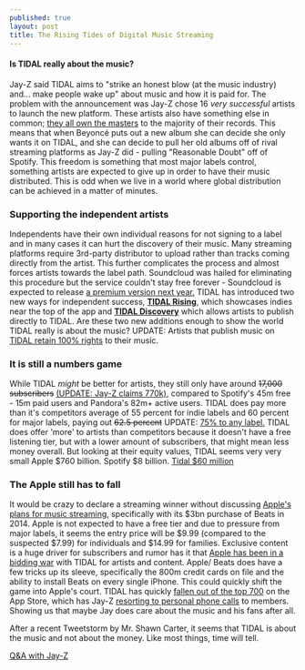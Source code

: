 ```yaml
---
published: true
layout: post
title: The Rising Tides of Digital Music Streaming
---
```




#### Is TIDAL really about the music?
Jay-Z said TIDAL aims to "strike an honest blow (at the music industry) and... make people wake up" about music and how it is paid for. The problem with the announcement was Jay-Z chose 16 _very successful_ artists to launch the new platform. These artists also have something else in common; [they all own the masters](http://www.theverge.com/2015/4/9/8366967/apple-live-nation-tidal-streaming) to the majority of their records. This means that when Beyoncé puts out a new album she can decide she only wants it on TIDAL, and she can decide to pull her old albums off of rival streaming platforms as Jay-Z did - pulling "Reasonable Doubt" off of Spotify. This freedom is something that most major labels control, something artists are expected to give up in order to have their music distributed. This is odd when we live in a world where global distribution can be achieved in a matter of minutes. 

### Supporting the independent artists
Independents have their own individual reasons for not signing to a label and in many cases it can hurt the discovery of their music. Many streaming platforms require 3rd-party distributor to upload rather than tracks coming directly from the artist. This further complicates the process and almost forces artists towards the label path. Soundcloud was hailed for eliminating this procedure but the service couldn't stay free forever - Soundcloud is expected to release [a premium version next year.](http://www.theverge.com/2014/11/4/7157201/warner-music-group-first-major-label-to-sign-with-soundcloud) TIDAL has introduced two new ways for independent success, [**TIDAL Rising**](http://listen.tidalhifi.com/rising), which showcases indies near the top of the app and [**TIDAL Discovery**](http://www.theverge.com/2015/4/22/8469083/tidal-discovery-indie-artists) which allows artists to publish directly to TIDAL. Are these two new additions enough to show the world TIDAL really is about the music? UPDATE: Artists that publish music on [TIDAL retain 100% rights](https://twitter.com/S_C_/status/592379319097393153) to their music. 

### It is still a numbers game
While TIDAL _might_ be better for artists, they still only have around ~~17,000 subscribers~~ [(UPDATE: Jay-Z claims 770k)](https://twitter.com/S_C_/status/592374128474193921), compared to Spotify's 45m free - 15m paid users and Pandora's 82m+ active users. TIDAL does pay more than it's competitors average of 55 percent for indie labels and 60 percent for major labels, paying out ~~62.5 percent~~ UPDATE: [75% to any label.](https://twitter.com/S_C_/status/592381120668430337) TIDAL does offer 'more' to artists than competitors because it doesn't have a free listening tier, but with a lower amount of subscribers, that might mean less money overall. But looking at their equity values, TIDAL seems very very small Apple $760 billion. Spotify $8 billion. [Tidal $60 million](https://twitter.com/S_C_/status/592381120668430337)

### The Apple still has to fall
It would be crazy to declare a streaming winner without discussing [Apple's plans for music streaming](https://www.billboard.com/articles/business/6538813/beats-status-update-apple), specifically with its $3bn purchase of Beats in 2014. Apple is not expected to have a free tier and due to pressure from major labels, it seems the entry price will be $9.99 (compared to the suspected $7.99) for individuals and $14.99 for families. Exclusive content is a huge driver for subscribers and rumor has it that [Apple has been in a bidding war](http://www.theverge.com/2015/4/10/8383639/apple-beats-music-taylor-swift-exclusives-tidal) with TIDAL for artists and content. Apple/ Beats does have a few tricks up its sleeve, specifically the 800m credit cards on file and the ability to install Beats on every single iPhone. This could quickly shift the game into Apple's court. TIDAL has quickly [fallen out of the top 700](http://bgr.com/2015/04/21/tidal-vs-pandora-vs-spotify/) on the App Store, which has Jay-Z [resorting to personal phone calls](http://www.businessinsider.com/jay-z-calling-tidal-users-2015-4) to members. Showing us that maybe Jay does care about the music and his fans after all.

After a recent Tweetstorm by Mr. Shawn Carter, it seems that TIDAL is about the music and not about the money. Like most things, time will tell. 

[Q&A with Jay-Z](http://www.thefader.com/2015/04/01/the-full-transcript-of-jay-zs-qa-at-the-clive-davis-institute-of-recorded-music)